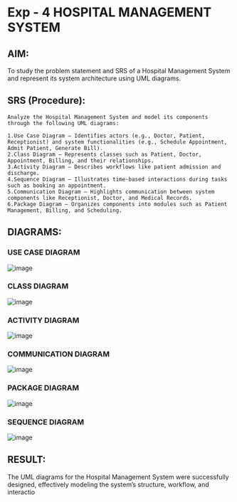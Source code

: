 # Exp - 4 HOSPITAL MANAGEMENT SYSTEM

## AIM:
To study the problem statement and SRS of a Hospital Management System and represent its system architecture using UML diagrams.

## SRS (Procedure):
```
Analyze the Hospital Management System and model its components through the following UML diagrams:

1.Use Case Diagram – Identifies actors (e.g., Doctor, Patient, Receptionist) and system functionalities (e.g., Schedule Appointment, Admit Patient, Generate Bill).
2.Class Diagram – Represents classes such as Patient, Doctor, Appointment, Billing, and their relationships.
3.Activity Diagram – Describes workflows like patient admission and discharge.
4.Sequence Diagram – Illustrates time-based interactions during tasks such as booking an appointment.
5.Communication Diagram – Highlights communication between system components like Receptionist, Doctor, and Medical Records.
6.Package Diagram – Organizes components into modules such as Patient Management, Billing, and Scheduling.
```
## DIAGRAMS: 
### USE CASE DIAGRAM

![image](https://github.com/user-attachments/assets/bd538ea3-5ca5-4211-9c4b-404c13c8aa99)

### CLASS DIAGRAM

![image](https://github.com/user-attachments/assets/3eae0516-78b7-4650-830a-e5e324ed2780)


### ACTIVITY DIAGRAM
![image](https://github.com/user-attachments/assets/4f2fcb35-2dd9-4d36-a855-34ecae94bb98)


### COMMUNICATION DIAGRAM
![image](https://github.com/user-attachments/assets/ccf04697-0f3c-40c4-87eb-394e16166cf0)


### PACKAGE DIAGRAM

![image](https://github.com/user-attachments/assets/7038dbcd-947a-44e8-a61f-f2b8dd94eb71)

### SEQUENCE DIAGRAM

![image](https://github.com/user-attachments/assets/622841e5-ecc4-4765-9918-845eb99e192b)


## RESULT:
The UML diagrams for the Hospital Management System were successfully designed, effectively modeling the system’s structure, workflow, and interactio
